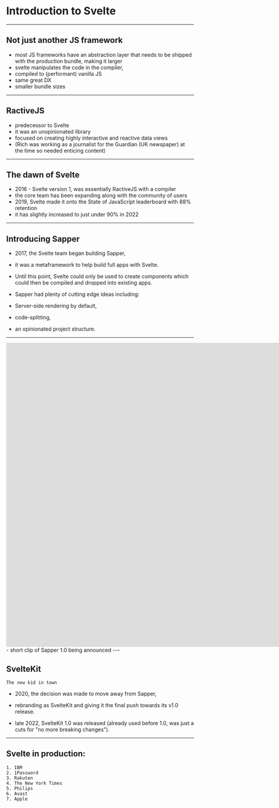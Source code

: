 # Introduction to Svelte


---

## Not just another JS framework

- most JS frameworks have an abstraction layer that needs to be shipped with the production bundle, making it larger
- svelte manipulates the code in the compiler, 
- compiled to (performant) vanilla JS
- same great DX
- smaller bundle sizes

---

## RactiveJS

- predecessor to Svelte
- it was an unopinionated library
- focused on creating highly interactive and reactive data views
- (Rich was working as a journalist for the Guardian (UK newspaper) at the time so needed enticing content)


---

## The dawn of Svelte

- 2016 - Svelte version 1, was essentially RactiveJS with a compiler
- the core team has been expanding along with the community of users
- 2019, Svelte made it onto the State of JavaScript leaderboard with 88% retention
- it has slightly increased to just under 90% in 2022


---

## Introducing Sapper

- 2017, the Svelte team began building Sapper, 
- it was a metaframework to help build full apps with Svelte. 
- Until this point, Svelte could only be used to create components which could then be compiled and dropped into existing apps.

- Sapper had plenty of cutting edge ideas including:
- Server-side rendering by default, 
- code-splitting,
- an opinionated project structure.

---
<iframe width="1560" height="815" src="https://www.youtube.com/embed/qSfdtmcZ4d0?start=85&end=92" title="YouTube video player" frameborder="0" allow="autoplay" allowfullscreen></iframe>
- short clip of Sapper 1.0 being announced
---


## SvelteKit
	The new kid in town

- 2020, the decision was made to move away from Sapper, 
- rebranding as SvelteKit and giving it the final push towards its v1.0 release.

- late 2022, SvelteKit 1.0 was released (already used before 1.0, was just a cuts for "no more breaking changes").


---

## Svelte in production:
	1. IBM
	2. 1Password
	3. Rakuten
	4. The New York Times
	5. Philips
	6. Avast
	7. Apple
